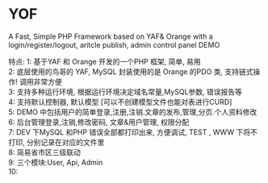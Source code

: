 # YOF
A Fast, Simple PHP Framework based on YAF&amp; Orange with a login/register/logout, aritcle publish, admin control panel DEMO

特点:
1: 基于YAF 和 Orange 开发的一个PHP 框架, 简单, 易用 <br />
2: 底层使用的鸟哥的 YAF, MySQL 封装使用的是 Orange 的PDO 类, 支持链式操作! 调用非常方便 <br />
3: 支持多种运行环境, 根据运行环境决定域名常量,MySQL参数, 错误报告等 <br />
4: 支持默认控制器, 默认模型 [可以不创建模型文件也能对表进行CURD] <br />
5: DEMO 中包括用户的简单登录,注册,注销.文章的发布,管理,分页.个人资料修改 <br />
6: 后台管理登录,注销,修改密码, 文章&用户管理, 权限分配 <br />
7: DEV 下MySQL 和PHP 错误全部都打印出来, 方便调试, TEST , WWW 下将不打印, 分别记录在对应的文件里 <br />
8: 简易省市区三级联动 <br />
9: 三个模块:User, Api, Admin <br />
10: 
